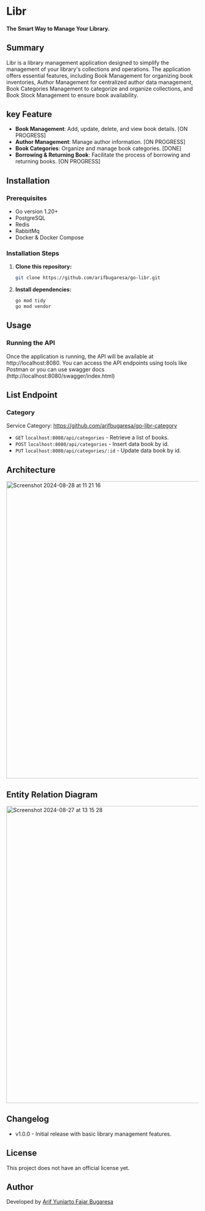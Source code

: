 # Libr
#### The Smart Way to Manage Your Library.

## Summary
Libr is a library management application designed to simplify the management of your library's collections and operations. The application offers essential features, including Book Management for organizing book inventories, Author Management for centralized author data management, Book Categories Management to categorize and organize collections, and Book Stock Management to ensure book availability.

## key Feature
- **Book Management**: Add, update, delete, and view book details. [ON PROGRESS]
- **Author Management**: Manage author information. [ON PROGRESS]
- **Book Categories**: Organize and manage book categories. [DONE]
- **Borrowing & Returning Book**: Facilitate the process of borrowing and returning books. [ON PROGRESS]

## Installation
### Prerequisites

- Go version 1.20+
- PostgreSQL
- Redis
- RabbitMq
- Docker & Docker Compose

### Installation Steps

1. **Clone this repository:**

   ```bash
   git clone https://github.com/arifbugaresa/go-libr.git

2. **Install dependencies:**

   ```bash
   go mod tidy
   go mod vendor
   
## Usage
### Running the API
Once the application is running, the API will be available at http://localhost:8080. You can access the API endpoints using tools like Postman or you can use swagger docs (http://localhost:8080/swagger/index.html)

## List Endpoint
### Category
Service Category: https://github.com/arifbugaresa/go-libr-category
- `GET` `localhost:8080/api/categories` - Retrieve a list of books.
- `POST` `localhost:8080/api/categories` - Insert data book by id.
- `PUT` `localhost:8080/api/categories/:id` - Update data book by id.


## Architecture
<img width="777" alt="Screenshot 2024-08-28 at 11 21 16" src="https://github.com/user-attachments/assets/e65db8ef-d648-49d0-a8f6-0ebefe411fa3">

## Entity Relation Diagram
<img width="777" alt="Screenshot 2024-08-27 at 13 15 28" src="https://github.com/user-attachments/assets/96a7d75c-260d-4a33-b004-b3404c12ea24">

## Changelog
- v1.0.0 - Initial release with basic library management features.

## License
This project does not have an official license yet.

## Author
Developed by [Arif Yuniarto Fajar Bugaresa](https://www.linkedin.com/in/arifbugaresa/)

